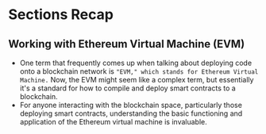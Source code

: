 # Sections Recap

## Working with Ethereum Virtual Machine (EVM)
- One term that frequently comes up when talking about deploying code onto a blockchain network is `"EVM," which stands for Ethereum Virtual Machine.` Now, the EVM might seem like a complex term, but essentially it's a standard for how to compile and deploy smart contracts to a blockchain.
- For anyone interacting with the blockchain space, particularly those deploying smart contracts, understanding the basic functioning and application of the Ethereum virtual machine is invaluable.

## 